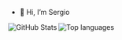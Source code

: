 - 👋 Hi, I’m Sergio



<img align="left" alt="GitHub Stats" src="https://github-readme-stats.vercel.app/api?username=KaratSergio&show_icons=true&theme=react">
<img align="left" alt="Top languages" src="https://github-readme-stats.vercel.app/api/top-langs/?username=KaratSergio&layout=compact&theme=react">


